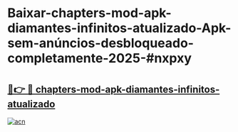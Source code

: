 # Baixar-chapters-mod-apk-diamantes-infinitos-atualizado-Apk-sem-anúncios-desbloqueado-completamente-2025-#nxpxy

# <h2><a href="https://ainizakaria.my?title=chapters-mod-apk-diamantes-infinitos-atualizado&ref=24M">🔗👉 🔴 chapters-mod-apk-diamantes-infinitos-atualizado</a></h2>

[![acn](https://github.com/user-attachments/assets/0f9c940e-d8b0-45ae-aac7-cd30a18b3e1c)](https://ainizakaria.my?title=chapters-mod-apk-diamantes-infinitos-atualizado&ref=24M)

